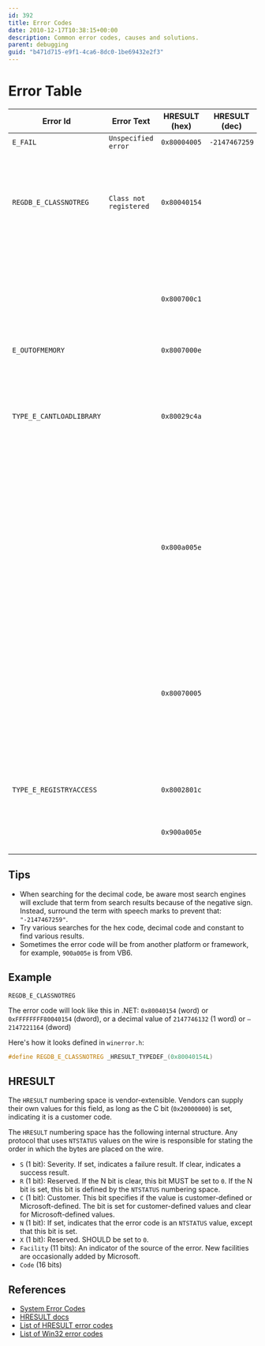 ```yaml
---
id: 392
title: Error Codes
date: 2010-12-17T10:38:15+00:00
description: Common error codes, causes and solutions.
parent: debugging
guid: "b471d715-e9f1-4ca6-8dc0-1be69432e2f3"
---
```


# Error Table

| Error Id                 | Error Text             | HRESULT (hex) | HRESULT (dec) | Description                                                                                                                                      | Solutions                                                                                                                                               | More Info |
|--------------------------|------------------------|---------------|---------------|--------------------------------------------------------------------------------------------------------------------------------------------------|---------------------------------------------------------------------------------------------------------------------------------------------------------|-----------|
| `E_FAIL`                 | `Unspecified error`    | `0x80004005`  | `-2147467259` |    |  |           |
| `REGDB_E_CLASSNOTREG`    | `Class not registered` | `0x80040154`  |               | Class not registered | The COM library is not registered. Find what DLL defines the class ID in the rest of the error message, and register it. |
|                          |                        | `0x800700c1`    |               | Mixing 32/64 problem? Compile to x86 instead of All Platforms for .NET assembly                                                                  |
| `E_OUTOFMEMORY`          |                        | `0x8007000e`    |
| `TYPE_E_CANTLOADLIBRARY` |                        | `0x80029c4a`    |               | The type library or DLL could not be loaded Type library not found, or maybe missing dependency loaded using LoadLibrary?                        |
|                          |                        | `0x800a005e`    |               | Invalid use of Null. Probably coming from a VB6 COM DLL, where a Null value is being used improperly (i.e., something is Null that shouldn't be) |
|                          |                        | `0x80070005`    |               |    | Permissions problem when registering DLL? Make sure you are in an elevated command prompt when trying to register (Administrator in the command window) |
| `TYPE_E_REGISTRYACCESS`  |                        | `0x8002801c`    |               | Error accessing the OLE registry                                                                                                                 |
|                          |                        | `0x900a005e`    |               | A VB6 result error code (more info needed)                                                                                                       |

## Tips

* When searching for the decimal code, be aware most search engines will exclude that term from search results because of the negative sign. Instead, surround the term with speech marks to prevent that: `"-2147467259"`.
* Try various searches for the hex code, decimal code and constant to find various results.
* Sometimes the error code will be from another platform or framework, for example, `900a005e` is from VB6.

## Example

`REGDB_E_CLASSNOTREG`

The error code will look like this in .NET: `0x80040154` (word) or `0xFFFFFFFF80040154` (dword), or a decimal value of `2147746132` (1 word) or `–2147221164` (dword)

Here's how it looks defined in `winerror.h`:

```cpp
#define REGDB_E_CLASSNOTREG _HRESULT_TYPEDEF_(0x80040154L)
```

## HRESULT

The `HRESULT` numbering space is vendor-extensible. Vendors can supply their own values for this field, as long as the C bit (`0x20000000`) is set, indicating it is a customer code.

The `HRESULT` numbering space has the following internal structure. Any protocol that uses `NTSTATUS` values on the wire is responsible for stating the order in which the bytes are placed on the wire.

* `S` (1 bit): Severity. If set, indicates a failure result. If clear, indicates a success result.
* `R` (1 bit): Reserved. If the N bit is clear, this bit MUST be set to `0`. If the N bit is set, this bit is defined by the `NTSTATUS` numbering space.
* `C` (1 bit): Customer. This bit specifies if the value is customer-defined or Microsoft-defined. The bit is set for customer-defined values and clear for Microsoft-defined values.
* `N` (1 bit): If set, indicates that the error code is an `NTSTATUS` value, except that this bit is set.
* `X` (1 bit):  Reserved.  SHOULD be set to `0`.
* `Facility` (11 bits): An indicator of the source of the error. New facilities are occasionally added by Microsoft.
* `Code` (16 bits)

## References

* [System Error Codes](https://docs.microsoft.com/windows/win32/debug/system-error-codes)
* [HRESULT docs](https://msdn.microsoft.com/library/cc231198.aspx)
* [List of HRESULT error codes](https://docs.microsoft.com/openspecs/windows_protocols/ms-erref/705fb797-2175-4a90-b5a3-3918024b10b8)
* [List of Win32 error codes](https://docs.microsoft.com/openspecs/windows_protocols/ms-erref/18d8fbe8-a967-4f1c-ae50-99ca8e491d2d)
